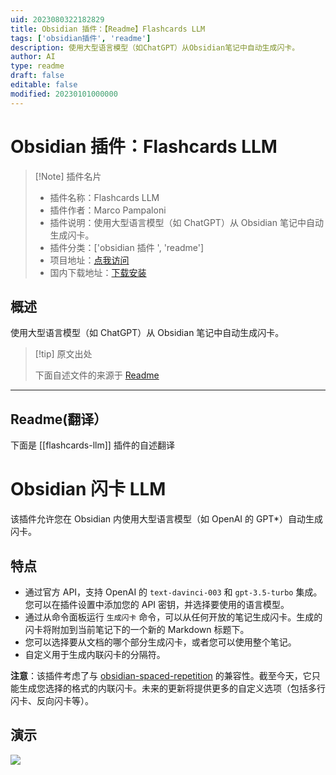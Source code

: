 ```yaml
---
uid: 2023080322182829
title: Obsidian 插件：【Readme】Flashcards LLM
tags: ['obsidian插件', 'readme']
description: 使用大型语言模型（如ChatGPT）从Obsidian笔记中自动生成闪卡。
author: AI
type: readme
draft: false
editable: false
modified: 20230101000000
---
```


# Obsidian 插件：Flashcards LLM

> [!Note] 插件名片
> - 插件名称：Flashcards LLM
> - 插件作者：Marco Pampaloni
> - 插件说明：使用大型语言模型（如 ChatGPT）从 Obsidian 笔记中自动生成闪卡。
> - 插件分类：['obsidian 插件 ', 'readme']
> - 项目地址：[点我访问](https://github.com/crybot/obsidian-flashcards-llm)
> - 国内下载地址：[下载安装](https://pkmer.cn/products/plugin/pluginMarket/?flashcards-llm)

## 概述

使用大型语言模型（如 ChatGPT）从 Obsidian 笔记中自动生成闪卡。

> [!tip] 原文出处
>
>下面自述文件的来源于 [Readme](https://ghproxy.net/https://raw.githubusercontent.com/crybot/obsidian-flashcards-llm/master/README.md)
>

---

## Readme(翻译）

下面是 [[flashcards-llm]] 插件的自述翻译

# Obsidian 闪卡 LLM

该插件允许您在 Obsidian 内使用大型语言模型（如 OpenAI 的 GPT*）自动生成闪卡。

## 特点

- 通过官方 API，支持 OpenAI 的 `text-davinci-003` 和 `gpt-3.5-turbo` 集成。您可以在插件设置中添加您的 API 密钥，并选择要使用的语言模型。
- 通过从命令面板运行 `生成闪卡` 命令，可以从任何开放的笔记生成闪卡。生成的闪卡将附加到当前笔记下的一个新的 Markdown 标题下。
- 您可以选择要从文档的哪个部分生成闪卡，或者您可以使用整个笔记。
- 自定义用于生成内联闪卡的分隔符。

**注意**：该插件考虑了与 [obsidian-spaced-repetition](https://github.com/st3v3nmw/obsidian-spaced-repetition) 的兼容性。截至今天，它只能生成您选择的格式的内联闪卡。未来的更新将提供更多的自定义选项（包括多行闪卡、反向闪卡等）。

## 演示

<img src="https://github.com/crybot/obsidian-flashcards-llm/blob/master/docs/flashcards.gif">



